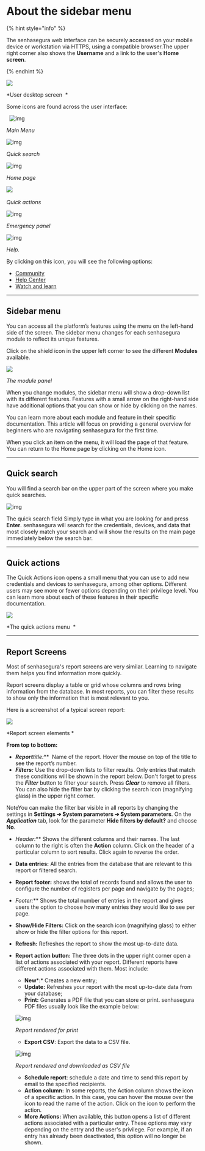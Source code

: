 # About the sidebar menu

{% hint style="info" %}

The senhasegura web interface can be securely accessed on your mobile device or workstation via HTTPS, using a compatible browser.The upper right corner also shows the **Username** and a link to the user's **Home screen**.

{% endhint %}

![](https://cdn.document360.io/5a1d58df-64ce-42a2-8b23-688477d32f33/Images/Documentation/image-1664915426813.png)

*User desktop screen  *

Some icons are found across the user interface:

 
![img](https://cdn.document360.io/5a1d58df-64ce-42a2-8b23-688477d32f33/Images/Documentation/image-1664916562888.png) 

*Main Menu*

![img](https://cdn.document360.io/5a1d58df-64ce-42a2-8b23-688477d32f33/Images/Documentation/image-1664915658402.png) 

*Quick search*

![img](https://cdn.document360.io/5a1d58df-64ce-42a2-8b23-688477d32f33/Images/Documentation/image-1664915708494.png) 

*Home page*

![](https://cdn.document360.io/5a1d58df-64ce-42a2-8b23-688477d32f33/Images/Documentation/image-1664915719820.png) 

*Quick actions*

![img](https://cdn.document360.io/5a1d58df-64ce-42a2-8b23-688477d32f33/Images/Documentation/image-1664915749569.png) 

*Emergency panel*

![img](https://cdn.document360.io/5a1d58df-64ce-42a2-8b23-688477d32f33/Images/Documentation/image-1664915771315.png)

*Help.*

By clicking on this icon, you will see the following options:

* [Community](https://community.senhasegura.io/?utm_source=product&utm_medium=help&utm_campaign=help_center)
* [Help Center](https://docs.senhasegura.io/?utm_source=product&utm_medium=help&utm_campaign=help_center)
* [Watch and learn
  ](https://www.youtube.com/channel/UCpDms35l3tcrfb8kZSpeNYw/videos)

---

## Sidebar menu

You can access all the platform’s features using the menu on the left\-hand side of the screen. The sidebar menu changes for each senhasegura module to reflect its unique features.

Click on the shield icon in the upper left corner to see the different **Modules** available.

![](https://cdn.document360.io/5a1d58df-64ce-42a2-8b23-688477d32f33/Images/Documentation/image-1664915901420.png)

*The module panel*

When you change modules, the sidebar menu will show a drop\-down list with its different features. Features with a small arrow on the right\-hand side have additional options that you can show or hide by clicking on the names.

You can learn more about each module and feature in their specific documentation. This article will focus on providing a general overview for beginners who are navigating senhasegura for the first time. 

When you click an item on the menu, it will load the page of that feature. You can return to the Home page by clicking on the Home icon. 

---

## Quick search

You will find a search bar on the upper part of the screen where you make quick searches.

![img](https://cdn.document360.io/5a1d58df-64ce-42a2-8b23-688477d32f33/Images/Documentation/image-1668449358842.png)

The quick search field Simply type in what you are looking for and press **Enter**. senhasegura will search for the credentials, devices, and data that most closely match your search and will show the results on the main page immediately below the search bar.

---

## Quick actions

The Quick Actions icon opens a small menu that you can use to add new credentials and devices to senhasegura, among other options. Different users may see more or fewer options depending on their privilege level. You can learn more about each of these features in their specific documentation.

![](https://cdn.document360.io/5a1d58df-64ce-42a2-8b23-688477d32f33/Images/Documentation/image-1664915950821.png)

*The quick actions menu  *

---

## Report Screens

Most of senhasegura's report screens are very similar. Learning to navigate them helps you find information more quickly.

Report screens display a table or grid whose columns and rows bring information from the database. In most reports, you can filter these results to show only the information that is most relevant to you.

Here is a screenshot of a typical screen report:

![](https://cdn.document360.io/5a1d58df-64ce-42a2-8b23-688477d32f33/Images/Documentation/image-1681413562650.png)

*Report screen elements *

**From top to bottom:**

* ***Report****title:***  Name of the report. Hover the mouse on top of the title to see the report’s number.
* ***Filters:*** Use the drop\-down lists to filter results. Only entries that match these conditions will be shown in the report below. Don't forget to press the ***Filter*** button to filter your search. Press ***Clear*** to remove all filters. You can also hide the filter bar by clicking the search icon (magnifying glass) in the upper right corner.

NoteYou can make the filter bar visible in all reports by changing the settings in **Settings ➔ System parameters ➔ System parameters**. On the ***Application*** tab, look for the parameter **Hide filters by default?** and choose **No**.

* **Header*:*** Shows the different columns and their names. The last column to the right is often the **Action** column. Click on the header of a particular column to sort results. Click again to reverse the order.
* **Data entries:** All the entries from the database that are relevant to this report or filtered search.
* **Report footer:** shows the total of records found and allows the user to configure the number of registers per page and navigate by the pages;
* **Footer*:*** Shows the total number of entries in the report and gives users the option to choose how many entries they would like to see per page.
* **Show/Hide Filters:** Click on the search icon (magnifying glass) to either show or hide the filter options for this report.
* **Refresh:** Refreshes the report to show the most up\-to\-date data.
* **Report action button:** The three dots in the upper right corner open a list of actions associated with your report. Different reports have different actions associated with them. Most include:

  + **New***:* Creates a new entry;
  + **Update:** Refreshes your report with the most up\-to\-date data from your database;
  + **Print:** Generates a PDF file that you can store or print. senhasegura PDF files usually look like the example below:

  ![img](https://cdn.document360.io/5a1d58df-64ce-42a2-8b23-688477d32f33/Images/Documentation/image-1664983690276.png)

  *Report rendered for print*

  + **Export CSV**: Export the data to a CSV file.

  ![img](https://cdn.document360.io/5a1d58df-64ce-42a2-8b23-688477d32f33/Images/Documentation/image-1664983746863.png)

  *Report rendered and downloaded as CSV file*

  + **Schedule report**: schedule a date and time to send this report by email to the specified recipients.
  + **Action column:** In some reports, the Action column shows the icon of a specific action. In this case, you can hover the mouse over the icon to read the name of the action. Click on the icon to perform the action.
  + **More Actions:** When available, this button opens a list of different actions associated with a particular entry. These options may vary depending on the entry and the user's privilege. For example, if an entry has already been deactivated, this option will no longer be shown.

 

